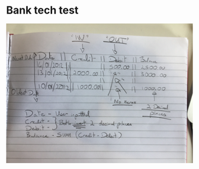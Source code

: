 # Bank tech test

![First design bank tech test](/assets/first-design-bank-test.jpg "first design tech test")
